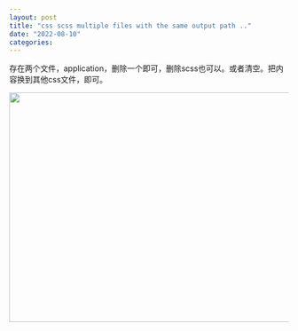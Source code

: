 ```yaml
---
layout: post
title: "css scss multiple files with the same output path .."
date: "2022-08-10"
categories: 
---
```

<p>存在两个文件，application，删除一个即可，删除scss也可以。或者清空。把内容换到其他css文件，即可。</p>
<p><img height="414" src="/uploads/ckeditor/pictures/200/image-20220810230310-1.png" width="709" /></p>

